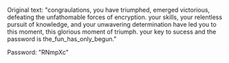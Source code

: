 Original text:
"congraulations, you have triumphed, emerged victorious, defeating the unfathomable forces of encryption. your skills, your relentless pursuit of knowledge, and your unwavering determination have led you to this moment, this glorious moment of triumph. your key to sucess and the password is the_fun_has_only_begun."

Password: "RNmpXc"
